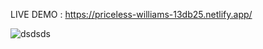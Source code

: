 LIVE DEMO : https://priceless-williams-13db25.netlify.app/


![dsdsds](https://user-images.githubusercontent.com/76878663/126077640-38bb8123-e847-456c-a773-feaf33d972b8.PNG)
